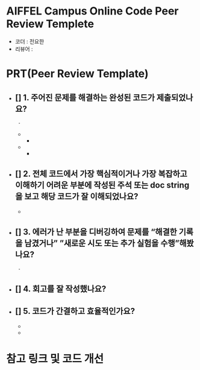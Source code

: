# AIFFEL Campus Online Code Peer Review Templete
- 코더 : 전요한
- 리뷰어 : 


# PRT(Peer Review Template)
- []  **1. 주어진 문제를 해결하는 완성된 코드가 제출되었나요?**
    - 
       - 
    - 
       - 
    - 
       - 



    
- []  **2. 전체 코드에서 가장 핵심적이거나 가장 복잡하고 이해하기 어려운 부분에 작성된 
주석 또는 doc string을 보고 해당 코드가 잘 이해되었나요?**
    - 
    - 



- []  **3. 에러가 난 부분을 디버깅하여 문제를 “해결한 기록을 남겼거나” ”새로운 시도 또는 추가 실험을 수행”해봤나요?**  
    - 
       - 


        
- []  **4. 회고를 잘 작성했나요?**
    - 
        
- []  **5. 코드가 간결하고 효율적인가요?**
    - 
    -
    - 


      

# 참고 링크 및 코드 개선
```
